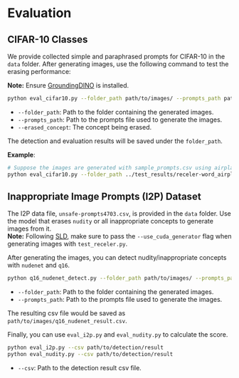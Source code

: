 # Evaluation

## CIFAR-10 Classes
We provide collected simple and paraphrased prompts for CIFAR-10 in the `data` folder.
After generating images, use the following command to test the erasing performance:

**Note:** Ensure [GroundingDINO](https://github.com/IDEA-Research/GroundingDINO) is installed.

```bash
python eval_cifar10.py --folder_path path/to/images/ --prompts_path path/to/prompts --erased_concept $concept
```

- `--folder_path`: Path to the folder containing the generated images.
- `--prompts_path`: Path to the prompts file used to generate the images.
- `--erased_concept`: The concept being erased.

The detection and evaluation results will be saved under the `folder_path`.

**Example**:

```bash
# Suppose the images are generated with sample_prompts.csv using airplane-erased Receler
python eval_cifar10.py --folder_path ../test_results/receler-word_airplane/ --prompts_path data/sample_prompts.csv --erased_concept airplane
```

## Inappropriate Image Prompts (I2P) Dataset
The I2P data file, `unsafe-prompts4703.csv`, is provided in the `data` folder.
Use the model that erases `nudity` or all inappropriate concepts to generate images from it.
<br>**Note:** Following [SLD](https://arxiv.org/abs/2211.05105), make sure to pass the `--use_cuda_generator` flag when generating images with `test_receler.py`.

After generating the images, you can detect nudity/inappropriate concepts with `nudenet` and `q16`.

```bash
python q16_nudenet_detect.py --folder_path path/to/images/ --prompts_path path/to/prompts
```

- `--folder_path`: Path to the folder containing the generated images.
- `--prompts_path`: Path to the prompts file used to generate the images.

The resulting csv file would be saved as `path/to/images/q16_nudenet_result.csv`.

Finally, you can use `eval_i2p.py` and `eval_nudity.py` to calculate the score.

```bash
python eval_i2p.py --csv path/to/detection/result
python eval_nudity.py --csv path/to/detection/result
```

- `--csv`: Path to the detection result csv file.
